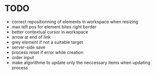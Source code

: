 # TODO

- correct repositionning of elements in workspace when resizing
- max left pos for element bites right border
- better contextual cursor in workspace
- arrow at end of link
- grey element if not a suitable target
- server-side save
- process reset if error while creation
- order input
- make algorithme to update only the neccessary items when updating process